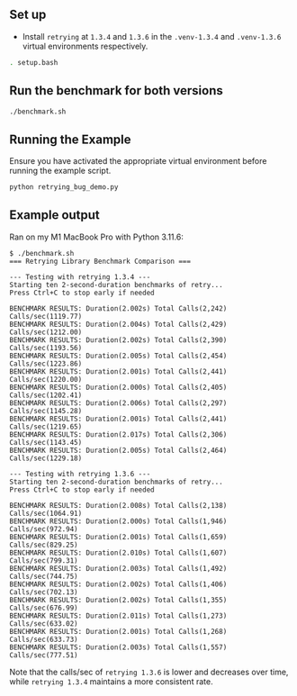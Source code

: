 ## Set up

* Install `retrying` at `1.3.4` and `1.3.6` in the `.venv-1.3.4` and `.venv-1.3.6` virtual environments respectively.

```bash
. setup.bash
```

## Run the benchmark for both versions

```bash 
./benchmark.sh
```

## Running the Example

Ensure you have activated the appropriate virtual environment before running the example script.

```bash
python retrying_bug_demo.py
```

## Example output

Ran on my M1 MacBook Pro with Python 3.11.6:

```
$ ./benchmark.sh 
=== Retrying Library Benchmark Comparison ===

--- Testing with retrying 1.3.4 ---
Starting ten 2-second-duration benchmarks of retry...
Press Ctrl+C to stop early if needed

BENCHMARK RESULTS: Duration(2.002s) Total Calls(2,242) Calls/sec(1119.77)
BENCHMARK RESULTS: Duration(2.004s) Total Calls(2,429) Calls/sec(1212.00)
BENCHMARK RESULTS: Duration(2.002s) Total Calls(2,390) Calls/sec(1193.56)
BENCHMARK RESULTS: Duration(2.005s) Total Calls(2,454) Calls/sec(1223.86)
BENCHMARK RESULTS: Duration(2.001s) Total Calls(2,441) Calls/sec(1220.00)
BENCHMARK RESULTS: Duration(2.000s) Total Calls(2,405) Calls/sec(1202.41)
BENCHMARK RESULTS: Duration(2.006s) Total Calls(2,297) Calls/sec(1145.28)
BENCHMARK RESULTS: Duration(2.001s) Total Calls(2,441) Calls/sec(1219.65)
BENCHMARK RESULTS: Duration(2.017s) Total Calls(2,306) Calls/sec(1143.45)
BENCHMARK RESULTS: Duration(2.005s) Total Calls(2,464) Calls/sec(1229.18)

--- Testing with retrying 1.3.6 ---
Starting ten 2-second-duration benchmarks of retry...
Press Ctrl+C to stop early if needed

BENCHMARK RESULTS: Duration(2.008s) Total Calls(2,138) Calls/sec(1064.91)
BENCHMARK RESULTS: Duration(2.000s) Total Calls(1,946) Calls/sec(972.94)
BENCHMARK RESULTS: Duration(2.001s) Total Calls(1,659) Calls/sec(829.25)
BENCHMARK RESULTS: Duration(2.010s) Total Calls(1,607) Calls/sec(799.31)
BENCHMARK RESULTS: Duration(2.003s) Total Calls(1,492) Calls/sec(744.75)
BENCHMARK RESULTS: Duration(2.002s) Total Calls(1,406) Calls/sec(702.13)
BENCHMARK RESULTS: Duration(2.002s) Total Calls(1,355) Calls/sec(676.99)
BENCHMARK RESULTS: Duration(2.011s) Total Calls(1,273) Calls/sec(633.02)
BENCHMARK RESULTS: Duration(2.001s) Total Calls(1,268) Calls/sec(633.73)
BENCHMARK RESULTS: Duration(2.003s) Total Calls(1,557) Calls/sec(777.51)
```

Note that the calls/sec of `retrying 1.3.6` is lower and decreases over time, while `retrying 1.3.4` maintains a more consistent rate.